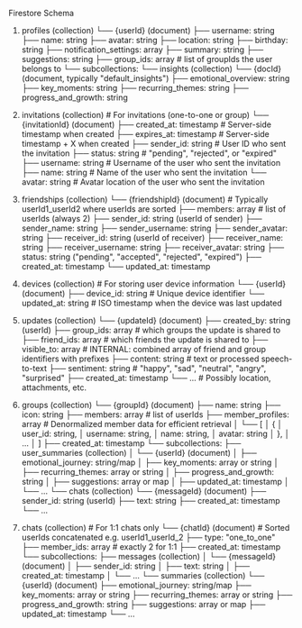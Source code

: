 Firestore Schema
1) profiles (collection)
   └── {userId} (document)
       ├── username: string
       ├── name: string
       ├── avatar: string
       ├── location: string
       ├── birthday: string
       ├── notification_settings: array<string>
       ├── summary: string
       ├── suggestions: string
       ├── group_ids: array<string>  # list of groupIds the user belongs to
       └── subcollections:
           └── insights (collection)
                └── {docId} (document, typically "default_insights")
                    ├── emotional_overview: string
                    ├── key_moments: string
                    ├── recurring_themes: string
                    ├── progress_and_growth: string

2) invitations (collection)  # For invitations (one-to-one or group)
   └── {invitationId} (document)
       ├── created_at: timestamp     # Server-side timestamp when created
       ├── expires_at: timestamp     # Server-side timestamp + X when created
       ├── sender_id: string         # User ID who sent the invitation
       ├── status: string            # "pending", "rejected", or "expired"
       ├── username: string          # Username of the user who sent the invitation
       ├── name: string              # Name of the user who sent the invitation
       └── avatar: string            # Avatar location of the user who sent the invitation

3) friendships (collection)
   └── {friendshipId} (document) # Typically userId1_userId2 where userIds are sorted
       ├── members: array<string>    # list of userIds (always 2)
       ├── sender_id: string (userId of sender)
       ├── sender_name: string
       ├── sender_username: string
       ├── sender_avatar: string
       ├── receiver_id: string (userId of receiver)
       ├── receiver_name: string
       ├── receiver_username: string
       ├── receiver_avatar: string
       ├── status: string ("pending", "accepted", "rejected", "expired")
       ├── created_at: timestamp
       └── updated_at: timestamp

4) devices (collection)  # For storing user device information
   └── {userId} (document)
       ├── device_id: string         # Unique device identifier
       └── updated_at: string        # ISO timestamp when the device was last updated

5) updates (collection)
   └── {updateId} (document)
       ├── created_by: string (userId)
       ├── group_ids: array<string>  # which groups the update is shared to
       ├── friend_ids: array<string> # which friends the update is shared to
       ├── visible_to: array<string> # INTERNAL: combined array of friend and group identifiers with prefixes
       ├── content: string           # text or processed speech-to-text
       ├── sentiment: string         # "happy", "sad", "neutral", "angry", "surprised"
       ├── created_at: timestamp
       └── ...
       # Possibly location, attachments, etc.

6) groups (collection)
   └── {groupId} (document)
       ├── name: string
       ├── icon: string
       ├── members: array<string>    # list of userIds
       ├── member_profiles: array<object>  # Denormalized member data for efficient retrieval
       │    └── [
       │         {
       │           user_id: string,
       │           username: string,
       │           name: string,
       │           avatar: string
       │         },
       │         ...
       │        ]
       ├── created_at: timestamp
       └── subcollections:
           ├── user_summaries (collection)
           │    └── {userId} (document)
           │         ├── emotional_journey: string/map
           │         ├── key_moments: array or string
           │         ├── recurring_themes: array or string
           │         ├── progress_and_growth: string
           │         ├── suggestions: array<string> or map
           │         ├── updated_at: timestamp
           │         └── ...
           └── chats (collection)
                └── {messageId} (document)
                     ├── sender_id: string (userId)
                     ├── text: string
                     ├── created_at: timestamp
                     └── ...

7) chats (collection)   # For 1:1 chats only
   └── {chatId} (document)   # Sorted userIds concatenated e.g. userId1_userId_2
       ├── type: "one_to_one"
       ├── member_ids: array<string>  # exactly 2 for 1:1
       ├── created_at: timestamp
       └── subcollections:
            ├── messages (collection)
            │    └── {messageId} (document)
            │        ├── sender_id: string
            │        ├── text: string
            │        ├── created_at: timestamp
            │        └── ...
            └── summaries (collection)
                 └── {userId} (document)
                      ├── emotional_journey: string/map
                      ├── key_moments: array or string
                      ├── recurring_themes: array or string
                      ├── progress_and_growth: string
                      ├── suggestions: array<string> or map
                      ├── updated_at: timestamp
                      └── ...
